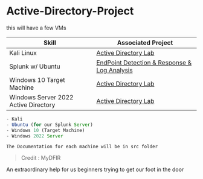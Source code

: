 # Active-Directory-Project

this will have a few VMs

| Skill                                           | Associated Project                                    |
| ----------------------------------------------- | ----------------------------------------------------- |
| Kali Linux |         <a href="https://github.com/BenjaminBurton/Active-Directory-Project/blob/main/src/kali-linux/README.md">Active Directory Lab</a> |
| Splunk w/ Ubuntu | <a href="https://github.com/BenjaminBurton/Active-Directory-Project/blob/main/src/splunk-ubuntu/README.md">EndPoint Detection & Response & Log Analysis</a> |
| Windows 10 Target Machine           | <a href="https://github.com/BenjaminBurton/Active-Directory-Project/blob/main/src/windows10-Target/README.md">Active Directory Lab               |
| Windows Server 2022 Active Directory       | <a href="https://github.com/BenjaminBurton/Active-Directory-Project/blob/main/src/windows-server-2022/README.md">Active Directory Lab         |

```js
- Kali
- Ubuntu (for our Splunk Server)
- Windows 10 (Target Machine)
- Windows 2022 Server
```

`The Documentation for each machine will be in src folder`


> Credit : MyDFIR 


An extraordinary help for us beginners trying to get our foot in the door